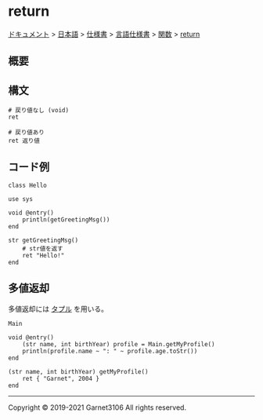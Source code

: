 # return

[ドキュメント](../../../../../index.md) > [日本語](../../../../index.md) > [仕様書](../../../index.md) > [言語仕様書](../../index.md) > [関数](../index.md) > [return](./index.md)

## 概要

## 構文

```
# 戻り値なし (void)
ret

# 戻り値あり
ret 返り値
```

## コード例

```
class Hello

use sys

void @entry()
    println(getGreetingMsg())
end

str getGreetingMsg()
    # str値を返す
    ret "Hello!"
end
```

## 多値返却

多値返却には [タプル](../../tuple/index.md) を用いる。

```
Main

void @entry()
    (str name, int birthYear) profile = Main.getMyProfile()
    println(profile.name ~ ": " ~ profile.age.toStr())
end

(str name, int birthYear) getMyProfile()
    ret { "Garnet", 2004 }
end
```

---

Copyright © 2019-2021 Garnet3106 All rights reserved.
